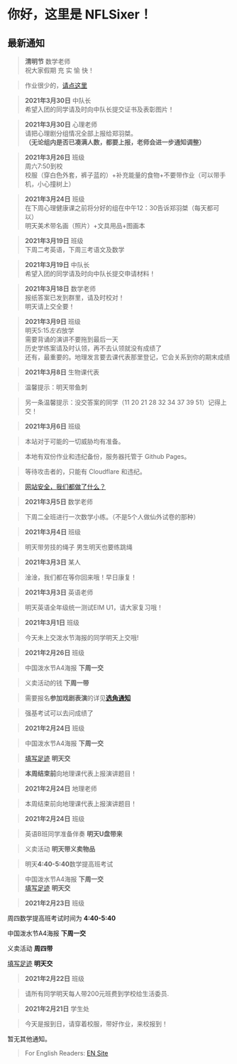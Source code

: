 ﻿# 你好，这里是 NFLSixer！


## 最新通知


>**清明节** 数学老师                         
>祝大家假期 充 实 愉 快！          

>作业很少的，[请点这里](db/dbtoday.md)         

>**2021年3月30日** 中队长      
>希望入团的同学请及时向中队长提交证书及表彰图片！            

>**2021年3月30日** 心理老师         
>请把心理剧分组情况全部上报给郑羽桀。           
>**（无论组内是否已凑满人数，都要上报，老师会进一步通知调整）**   

>**2021年3月26日** 班级          
>周六7:50到校   
>校服（穿白色外套，裤子蓝的）+补充能量的食物+不要带作业（可以带手机，小心撞树上）                 


>**2021年3月24日** 班级          
>在下周心理健康课之前将分好的组在中午12：30告诉郑羽桀（每天都可以）              
>明天美术带名画（照片）+文具用品+图画本                 

>**2021年3月19日** 班级        
>下周二考英语，下周三考语文及数学                 

>**2021年3月19日** 中队长      
>希望入团的同学请及时向中队长提交申请材料！            

>**2021年3月18日** 数学老师     
>报纸答案已发到群里，请及时校对！  
>明天请上交全要！           

>**2021年3月9日** 班级  
>明天5:15*左右*放学  
>需要背诵的演讲不要拖到最后一天  
>历史学练案请及时认领，再不去认领就没有成绩了  
>还有，最重要的。地理发言要去课代表那里登记，它会关系到你的期末成绩  



>**2021年3月8日** 生物课代表     

>温馨提示：明天带鱼刺      

>另一条温馨提示：没交答案的同学（11 20 21 28 32 34 37 39 51）记得上交！



>**2021年3月6日** 班级  

>本站对于可能的一切威胁均有准备。   

>本地有双份作业和违纪备份，服务器托管于 Github Pages。  

>等待攻击者的，只能有 Cloudflare 和违纪。   

>[网站安全，我们都做了什么？](blog/safety)



>**2021年3月5日** 数学老师       

>下周二全班进行一次数学小练。（不是5个人做仙外试卷的那种）      
 


>**2021年3月4日** 班级   

>明天带劳技的绳子
男生明天也要练跳绳      



>**2021年3月3日** 某人    

>淦淦，我们都在等你回来哦！早日康复！



>**2021年3月3日** 英语老师     

>明天英语全年级统一测试EIM U1，请大家复习哦！



>**2021年3月1日** 班级    

>今天未上交泼水节海报的同学明天上交哦!  



>**2021年2月26日** 班级  

>中国泼水节A4海报 **下周一交**  

>义卖活动的钱 **下周一带**  

>需要报名**参加戏剧表演**的详见[**选角通知**](nsonline/en-fest-role-hire)  

>强基考试可以去问成绩了  



>**2021年2月24日** 班级  

>中国泼水节A4海报 **下周一交**  

>[填写足迹](db/dbtoday.md) **明天交**  

>**本周结束前**向地理课代表上报演讲题目！ 

>**2021年2月24日** 地理老师  

>本周结束前向地理课代表上报演讲题目！



>**2021年2月24日** 班级  

>英语B班同学准备伴奏 **明天U盘带来**  

>义卖活动 **明天带义卖物品**  

>明天**4:40-5:40**数学提高班考试  

>中国泼水节A4海报 **下周一交**  
[填写足迹](db/dbtoday.md) **明天交**  



>**2021年2月23日** 班级   

周四数学提高班考试时间为 **4:40-5:40**  

中国泼水节A4海报 **下周一交**  

义卖活动 **周四带**  

[填写足迹](db/dbtoday.md) **明天交**  



>**2021年2月22日** 班级  

>请所有同学明天每人带200元班费到学校给生活委员.



>**2021年2月21日** 学生处  

>今天是报到日，请穿着校服，带好作业，来校报到！  



暂无其他通知。



>For English Readers: [EN Site](en/)
